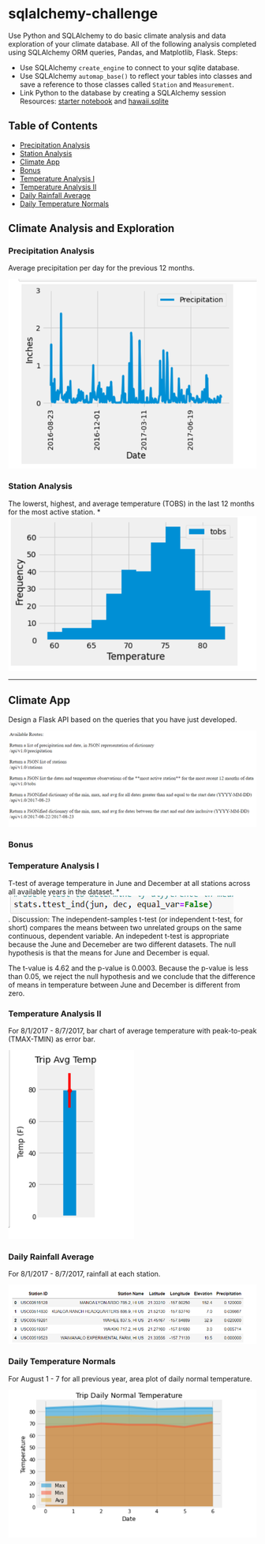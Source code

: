 # sqlalchemy-challenge

Use Python and SQLAlchemy to do basic climate analysis and data exploration of your climate database. All of the following analysis completed using SQLAlchemy ORM queries, Pandas, and Matplotlib, Flask.
Steps:
* Use SQLAlchemy `create_engine` to connect to your sqlite database.
* Use SQLAlchemy `automap_base()` to reflect your tables into classes and save a reference to those classes called `Station` and `Measurement`.
* Link Python to the database by creating a SQLAlchemy session
Resources:  [starter notebook](climate_starter.ipynb) and [hawaii.sqlite](Resources/hawaii.sqlite) 

## Table of Contents ##
* [Precipitation Analysis](https://github.com/adriana-icasiano/sqlalchemy-challenge#Precipitation-Analysis)
* [Station Analysis](https://github.com/adriana-icasiano/sqlalchemy-challenge#Station-Analysis)
* [Climate App](https://github.com/adriana-icasiano/sqlalchemy-challenge#Climate-App)
* [Bonus](https://github.com/adriana-icasiano/sqlalchemy-challenge#Bonus)
* [Temperature Analysis I](https://github.com/adriana-icasiano/sqlalchemy-challenge#Temperature-Analysis-I)
* [Temperature Analysis II](https://github.com/adriana-icasiano/sqlalchemy-challenge#Temperature-Analysis-II)
* [Daily Rainfall Average](https://github.com/adriana-icasiano/sqlalchemy-challenge#Daily-Rainfall-Average)
* [Daily Temperature Normals](https://github.com/adriana-icasiano/sqlalchemy-challenge#Daily-Temperature-Normals)

## Climate Analysis and Exploration

### Precipitation Analysis
Average precipitation per day for the previous 12 months. 

![](https://github.com/adriana-icasiano/sqlalchemy-challenge/blob/31d54e1f35c016526c9c8dc38454eced112b6eb7/Images/precipitation_analysis_AI.PNG)


### Station Analysis
The lowerst, highest, and average temperature (TOBS) in the last 12 months for the most active station.
* 
![](https://github.com/adriana-icasiano/sqlalchemy-challenge/blob/31d54e1f35c016526c9c8dc38454eced112b6eb7/Images/station_histogram_AI.PNG)

- - -

## Climate App
Design a Flask API based on the queries that you have just developed.

![](https://github.com/adriana-icasiano/sqlalchemy-challenge/blob/24567c3ece4e710d977ad69ca2785905a26a6308/Images/home_route_AI.PNG)

### Bonus
### Temperature Analysis I
T-test of average temperature in June and December at all stations across all available years in the dataset. 
* 
![](https://github.com/adriana-icasiano/sqlalchemy-challenge/blob/2e587c12365da07f1e2d5b91b294e1ca819f17d3/Images/t_test.PNG)<br>
.
Discussion: The independent-samples t-test (or independent t-test, for short) compares the means between two unrelated groups on the same continuous, dependent variable. An indepedent t-test is appropriate because the June and Decemeber are two different datasets. The null hypothesis is that the means for June and December is equal. 

The t-value is 4.62 and the p-value is 0.0003. Because the p-value is less than 0.05, we reject the null hypothesis and we conclude that the difference of means in temperature between June and December is different from zero. 

### Temperature Analysis II
For 8/1/2017 - 8/7/2017, bar chart of average temperature with peak-to-peak (TMAX-TMIN)  as error bar. 

![](https://github.com/adriana-icasiano/sqlalchemy-challenge/blob/31d54e1f35c016526c9c8dc38454eced112b6eb7/Images/trip_temp.PNG)
  

### Daily Rainfall Average
For 8/1/2017 - 8/7/2017, rainfall at each station. 

![](https://github.com/adriana-icasiano/sqlalchemy-challenge/blob/31d54e1f35c016526c9c8dc38454eced112b6eb7/Images/station_precip.PNG)

### Daily Temperature Normals

For August 1 - 7 for all previous year, area plot of daily normal temperature. 

![](https://github.com/adriana-icasiano/sqlalchemy-challenge/blob/31d54e1f35c016526c9c8dc38454eced112b6eb7/Images/trip_normal_temp.PNG)
